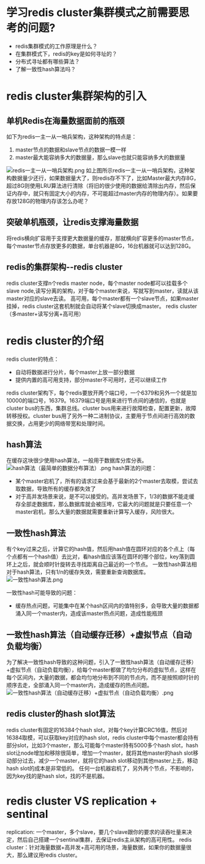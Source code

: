 # 学习redis cluster集群模式之前需要思考的问题?
- redis集群模式的工作原理是什么？
- 在集群模式下，redis的key是如何寻址的？
- 分布式寻址都有哪些算法？
- 了解一致性hash算法吗？
# redis cluster集群架构的引入
## 单机Redis在海量数据面前的瓶颈
如下为redis一主一从一哨兵架构，这种架构的特点是：
 1. master节点的数据和slave节点的数据一模一样
 2. master最大能容纳多大的数据量，那么slave也就只能容纳多大的数据量

![redis一主一从一哨兵架构.png](https://upload-images.jianshu.io/upload_images/9905084-48e298f877e62143.png?imageMogr2/auto-orient/strip%7CimageView2/2/w/1240)
如上图所示redis一主一从一哨兵架构，这种架构数据量少还行，如果数据量大了，则redis存不下了，比如Master最大内存8G，超过8G则使用LRU算法进行清除（将旧的很少使用的数据给清除出内存，然后保证内存中，就只有固定大小的内存，不可能超过master内存的物理内存）。如果要存放128G的物理内存该怎么办呢？
## 突破单机瓶颈，让redis支撑海量数据
将redis横向扩容用于支撑更大数据量的缓存，那就横向扩容更多的master节点，每个master节点存放更多的数据，单台机器是8G，16台机器就可以达到128G。
## redis的集群架构--redis cluster
redis cluster支撑n个redis master node，每个master node都可以挂载多个slave node,读写分离的架构，对于每个master来说，写就写到master，读就从该master对应的slave去读。
高可用，每个master都有一个slave节点，如果master挂掉，redis cluster这套机制就会自动将某个slave切换成master。
redis cluster（多master+读写分离+高可用）
# redis cluster的介绍
redis cluster的特点：
- 自动将数据进行分片，每个master上放一部分数据
- 提供内置的高可用支持，部分master不可用时，还可以继续工作

redis cluster架构下，每个redis要放开两个端口号，一个6379和另外一个就是加10000的端口号，16379。16379端口号是用来进行节点间的通信的，也就是cluster bus的东西，集群总线。cluster bus用来进行故障检查，配置更新，故障转移授权。cluster bus用了另外一种二进制协议，主要用于节点间进行高效的数据交换，占用更少的网络带宽和处理时间。
## hash算法
在缓存这块很少使用hash算法，一般用于数据库分库分表。
![hash算法（最简单的数据分布算法）.png](https://upload-images.jianshu.io/upload_images/9905084-a38af88cba24cb8c.png?imageMogr2/auto-orient/strip%7CimageView2/2/w/1240)
hash算法的问题：
- 某个master宕机了，所有的请求过来会基于最新的2个master去取模，尝试去取数据，导致所有的缓存都失效了
- 对于高并发场景来说，是不可以接受的。高并发场景下，1/3的数据不能走缓存全部走数据库，那么数据库就会被压垮，它最大的问题就是只要任意一个master宕机，那么大量的数据就需要重新计算写入缓存，风险很大。

## 一致性hash算法
有个key过来之后，计算它的hash值，然后用hash值在圆环对应的各个点上（每个点都有一个hash值）去比对，看hash值应该落在圆环的哪个部位，key落到圆环上之后，就会顺时针旋转去寻找距离自己最近的一个节点。
一致性hash算法相对于hash算法，只有1/n的缓存失效，需要重新查询数据库。
![一致性hash算法.png](https://upload-images.jianshu.io/upload_images/9905084-6a55f37f61a337f5.png?imageMogr2/auto-orient/strip%7CimageView2/2/w/1240)

一致性hash可能导致的问题：
- 缓存热点问题，可能集中在某个hash区间内的值特别多，会导致大量的数据都涌入同一个master内，造成该master热点问题，造成性能瓶颈

## 一致性hash算法（自动缓存迁移）+虚拟节点（自动负载均衡）
为了解决一致性hash导致的这种问题，引入了一致性hash算法（自动缓存迁移）+虚拟节点（自动负载均衡），给每个master都做了均匀分布的虚拟节点，这样在每个区间内，大量的数据，都会均匀地分布到不同的节点内，而不是按照顺时针的顺序去走，全部涌入同一个master内，造成缓存的热点问题。
![一致性hash算法（自动缓存迁移）+虚拟节点（自动负载均衡）.png](https://upload-images.jianshu.io/upload_images/9905084-53db6f9e90108b55.png?imageMogr2/auto-orient/strip%7CimageView2/2/w/1240)


## redis cluster的hash slot算法
redis cluster有固定的16384个hash slot，对每个key计算CRC16值，然后对16384取模，可以获取key对应的hash slot，redis cluster中每个master都会持有部分slot，比如3个master，那么可能每个master持有5000多个hash slot，hash slot让node增加和移除很简单，增加一个master，就将其他master的hash slot移动部分过去，减少一个master，就将它的hash slot移动到其他master上去，移动hash slot的成本是非常低的。
任何一台机器宕机了，另外两个节点，不影响的，因为key找的是hash slot，找的不是机器。

# redis cluster VS replication + sentinal
replication: 一个master，多个slave，要几个slave跟你的要求的读吞吐量来决定，然后自己搭建一个sentinal集群，去保证redis主从架构的高可用性。
redis cluster：针对海量数据+高并发+高可用的场景，海量数据，如果你的数据量很大，那么建议用redis cluster。






